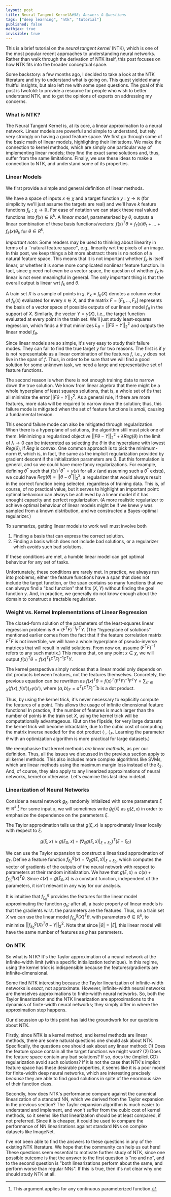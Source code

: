 ```yaml
---
layout: post
title: Neural Tangent Kernel&#58; Answers & Questions
tags: ["deep learning", "ntk", "tutorial"]
published: false
mathjax: true
invisible: true
---
```


This is a brief tutorial on the *neural tangent kernel* (NTK), which is one of the most popular recent approaches to understanding neural networks. Rather than walk through the derivation of NTK itself, this post focuses on how NTK fits into the broader conceptual space.

Some backstory: a few months ago, I decided to take a look at the NTK literature and try to understand what is going on. This quest yielded many fruitful insights, but also left me with some open questions. The goal of this post is twofold: to provide a resource for people who wish to better understand NTK, and to get the opinions of experts on addressing my concerns.

### What is NTK?
The Neural Tangent Kernel is, at its core, a linear approximation to a neural network. Linear models are powerful and simple to understand, but rely very strongly on having a good feature space. We first go through some of the basic math of linear models, highlighting their limitations. We make the connection to kernel methods, which are simply one particular way of implementing linear models; they find the exact same solutions and, thus, suffer from the same limitations. Finally, we use these ideas to make a connection to NTK, and understand some of its properties.

### Linear Models
We first provide a simple and general definition of linear methods.

We have a space of inputs $x\in\chi$ and a target function $y:\chi\to\mathbb{R}$ (for simplicity we'll just assume the targets are real) and we'll have $k$ feature functions $f_k:\chi\to\mathbb{R}$. For ease of notation we can stack these real valued functions into $f(x) \in \mathbb{R}^k$. A *linear model*, parameterized by $\theta$, outputs a linear combination of these basis functions/vectors: $f(x)^T \theta = f_1(x) \theta_1 + ... +f_k(x) \theta_k$ for $\theta \in R^k$.

*Important note:* Some readers may be used to thinking about linearity in terms of a ``natural feature space'', e.g., linearity wrt the pixels of an image. In this post, we keep things a bit more abstract: there is no notion of a natural feature space. This means that it is not important whether $f_k$ is itself linear, or whether it is some more complicated nonlinear feature function. In fact, since $\chi$ need not even be a vector space, the question of whether $f_k$ is linear is not even meaningful in general. The only important thing is that the overall output is linear wrt $f_k$ and $\theta$.

A train set $X$ is a sample of points in $\chi$. $F_k = f_k(X)$ denotes a column vector of $f_k(x)$ evaluated for every $x\in X$, and the matrix $F = [F_1, ..., F_k]$ represents the basis of a vector space of possible outputs of our linear model $f_\theta$ in the support of $X$. Similarly, the vector $Y=y(X)$, i.e., the target function evaluated at every point in the train set. We'll just study least-squares regression, which finds a $\theta$ that minimizes $L_\theta = ||F\theta - Y||^2_2$ and outputs the linear model $f_\theta$.

Since linear models are so simple, it's very easy to study their failure modes. They can fail to find the true target $y$ for two reasons. The first is if $y$ is not representable as a linear combination of the features $f$, i.e., $y$ does not live in the span of $f$. Thus, in order to be sure that we will find a good solution for some unknown task, we need a large and representative set of feature functions.

The second reason is when there is not enough training data to narrow down the true solution. We know from linear algebra that there might be a whole hyperplane of least squares solutions, that is, a whole set of $\theta$s that all minimize the error $||F\theta - Y||^2_2$.  As a general rule, if there are more features, more data will be required to narrow down the solution; thus, this failure mode is mitigated when the set of feature functions is *small*, causing a fundamental tension.

This second failure mode can also be mitigated through regularization. When there is a hyperplane of solutions, the algorithm still must pick one of them. Minimizing a regularized objective $||F\theta - Y||^2_2 + \lambda Reg(\theta)$ in the limit of $\lambda\to0$ can be interpreted as selecting the $\theta$ in the hyperplane with lowest $Reg(\theta)$, if $Reg$ is convex. One common approach is to pick the minimum-norm $\theta$, which is, in fact, the same as the implicit regularization provided by gradient descent if the initialization parameters are $0$. But this formulation is general, and so we could have more fancy regularizations. For example, defining $\theta^*$ such that $f(x)^T\theta^*=y(x)$ for all $x$ (and assuming such a $\theta^*$ exists), we could have $Reg(\theta) = || \theta - \theta^*||_2^2$, a regularizer that would always result in the correct function being selected, regardless of training data. This is, of course, of no practical value, but it serves to highlight an important point: optimal behaviour can always be achieved by a linear model if it has enought capacity and perfect regularization. (A more realistic regularizer to achieve optimal behaviour of linear models might be if we knew $y$ was sampled from a known distribution, and we constructed a Bayes-optimal regularizer.)

To summarize, getting linear models to work well must involve both 
1. Finding a basis that can express the correct solution. 
2. Finding a basis which does not include bad solutions, or a regularizer which avoids such bad solutions.

If these conditions are met, a humble linear model can get optimal behaviour for any set of tasks. 

Unfortunately, these conditions are rarely met. In practice, we always run into problems; either the feature functions have a span that does not include the target function, or the span contains so many functions that we can always find a "bad function" that fits $(X,Y)$ without finding the goal function $y$. And, in practice, we generally do not know enough about the domain to construct a tractable regularizer.


### Weight vs. Kernel Implementations of Linear Regression
The closed-form solution of the parameters of the least-squares linear regression problem is $\theta = (F^TF)^{-1}F^T Y$. (The "hyperplane of solutions" mentioned earlier comes from the fact that if the feature correlation matrix $F^TF$ is not invertible, we will have a whole hyperplane of pseudo-inverse matrices that will result in valid solutions. From now on, assume $(F^TF)^{-1}$ refers to any such matrix.) This means that, on any point $x \in \chi$, we will output $f(x)^T\theta = f(x)^T(F^TF)^{-1}F^TY$.

The kernel perspective simply notices that a linear model only depends on dot products between features, not the features themselves. Concretely, the previous equation can be rewritten as $f(x)^T\theta = f(x)^T(F^TF)^{-1}F^TY = \sum_{x' \in X} \langle f(x), f(x') \rangle_F y(x')$, where $\langle a,b \rangle_F = a^T (F^TF)^{-1} b$ is a dot product.

Thus, by using the kernel trick, it's never necessary to explicitly compute the features of a point. This allows the usage of infinite dimensional feature functions! In practice, if the number of features is much larger than the number of points in the train set $X$, using the kernel trick will be computationally advantageous. (But on the flipside, for very large datasets the kernel trick will become intractable, due to the cubic cost of computing the matrix inverse needed for the dot product $\langle \cdot,\cdot \rangle_F$. Learning the parameter $\theta$ with an optimization algorithm is more practical for large datasets.)

We reemphasise that kernel methods *are linear methods*, as per our definition. Thus, all the issues we discussed in the previous section apply to all kernel methods. This also includes more complex algorithms like SVMs, which are linear methods using the maximum margin loss instead of the $\ell_2$. And, of course, they also apply to any linearized approximations of neural networks, kernel or otherwise. Let's examine this last idea in detail.

### Linearization of Neural Networks
Consider a neural network $g_\xi$, randomly initialized with some parameters $\xi\in\mathbb{R}^k$.[^0] For some input $x$, we will sometimes write $g_\xi(x)$ as $g(\xi, x)$ in order to emphasize the dependence on the parameters $\xi$.

The Taylor approximation tells us that $g(\xi, x)$ is approximately linear locally with respect to $\xi$.

$$g(\xi, x) \approx g(\xi_0, x) + (\nabla_\xi g(\xi, x)\vert_{\xi=\xi_0})^T (\xi - \xi_0)$$

We can use the Taylor expansion to construct a linearized approximation of $g_\xi$. Define a feature function $f^{g}_{\xi_0}(x)=\nabla_{\xi} g(\xi, x) \vert_{\xi=\xi_0}$, which computes the vector of gradients of the outputs of the neural network with respect to parameters at their random initialization. We have that $g(\xi, x) \approx c(x) + f^{g}_{\xi_0}(x)^T \theta$. Since $c(x) = g(\xi_0, x)$ is a constant function, independent of the parameters, it isn't relevant in any way for our analysis.

It is intuitive that $f^{g}_{\xi_0}$ provides the features for the linear model approximating the function $g_{\xi}$; after all, a basic property of linear models is that the gradients w.r.t. the parameters are the features. Thus, on a train set $X$ we can use the linear model $f^{g}_{\xi_0}(X)^T\theta$, with parameters $\theta\in\mathbb{R}^k$, to minimize $||f^{g}_{\xi_0}(X)^T\theta - Y||^2_2$. Note that since $|\theta| = |\xi|$, this linear model will have the same number of features as $g$ has parameters.

### On NTK

So what is NTK? It's the Taylor approximation of a neural network at the infinite-width limit (with a specific initialization technique). In this regime, using the kernel trick is indispensible because the features/gradients are infinite-dimensional.

Some find NTK interesting because the Taylor linearization of infinite-width networks is *exact*, not approximate. However, infinite-width neural networks are themselves approximations to finite-width neural networks. So, both the Taylor linearization and the NTK linearization are approximations to the dynamics of finite-width neural networks; they simply differ in where the approximation step happens.

Our discussion up to this point has laid the groundwork for our questions about NTK.

Firstly, since NTK is a kernel method, and kernel methods are linear methods, there are some natural questions one should ask about NTK. Specifically, the questions one should ask about any linear method: (1) Does the feature space contain all the target functions we might want? (2) Does the feature space contain any bad solutions? If so, does the (implicit GD) regularization avoid such solutions? If it is not the case that NTK's implicit feature space has these desirable properties, it seems like it is a poor model for finite-width deep neural networks, which are interesting precisely *because* they are able to find good solutions in spite of the enormous size of their function class.

Secondly, how does NTK's performance compare against the canonical linearization of a standard NN, which we derived from the Taylor expansion in the previous section? The Taylor expansion algorithm is much easier to understand and implement, and won't suffer from the cubic cost of kernel methods, so it seems like that linearization should be at least compared, if not preferred. Since it is cheaper, it could be used to compare the performance of NN linearizations against standard NNs on complex datasets like ImageNet.

I've not been able to find the answers to these questions in any of the existing NTK literature. We hope that the community can help us out here! These questions seem essential to motivate further study of NTK, since one possible outcome is that the answer to the first question is "no and no", and to the second question is "both linearizations perform about the same, and perform worse than regular NNs". If this is true, then it's not clear why one should study NTK at all.

[^0]: This argument applies for any continuous parameterized function.